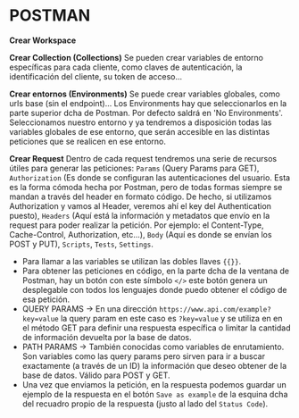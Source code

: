 # POSTMAN

**Crear Workspace**

**Crear Collection (Collections)**
	Se pueden crear variables de entorno específicas para cada cliente, como claves de autenticación, la identificación del cliente, su token de acceso...	

**Crear entornos (Environments)**
	Se puede crear variables globales, como urls base (sin el endpoint)...
	Los Environments hay que seleccionarlos en la parte superior dcha de Postman. Por defecto saldrá en 'No Environments'. Seleccionamos nuestro entorno y ya tendremos a disposición todas las variables globales de ese entorno, que serán accesible en las distintas peticiones que se realicen en ese entorno.

**Crear Request**
	Dentro de cada request tendremos una serie de recursos útiles para generar las peticiones: 
		`Params` (Query Params para GET), 
		`Authorization` (Es donde se configuran las autenticaciones del usuario. Esta es la forma cómoda hecha por Postman, pero de todas formas siempre se mandan a través del header en formato código. De hecho, si utilizamos Authorization y vamos al Header, veremos ahí el key del Authentication puesto), 
		`Headers` (Aquí está la información y metadatos que envío en la request para poder realizar la petición. Por ejemplo: el Content-Type, Cache-Control, Authorization, etc...), 
		`Body` (Aquí es donde se envían los POST y PUT), 
		`Scripts`, 
		`Tests`, 
		`Settings`.

* Para llamar a las variables se utilizan las dobles llaves `{{}}`.
* Para obtener las peticiones en código, en la parte dcha de la ventana de Postman, hay un botón con este símbolo `</>` este botón genera un desplegable con todos los lenguajes donde puedo obtener el código de esa petición.
* QUERY PARAMS -> En una dirección `https://www.api.com/example?key=value` la query param en este caso es `?key=value` y se utiliza en en el método GET para definir una respuesta específica o limitar la cantidad de información devuelta por la base de datos.
* PATH PARAMS -> También conocidas como variables de enrutamiento. Son variables como las query params pero sirven para ir a buscar exactamente (a través de un ID) la información que deseo obtener de la base de datos. Válido para POST y GET.
* Una vez que enviamos la petición, en la respuesta podemos guardar un ejemplo de la respuesta en el botón `Save as example` de la esquina dcha del recuadro propio de la respuesta (justo al lado del `Status Code`).
